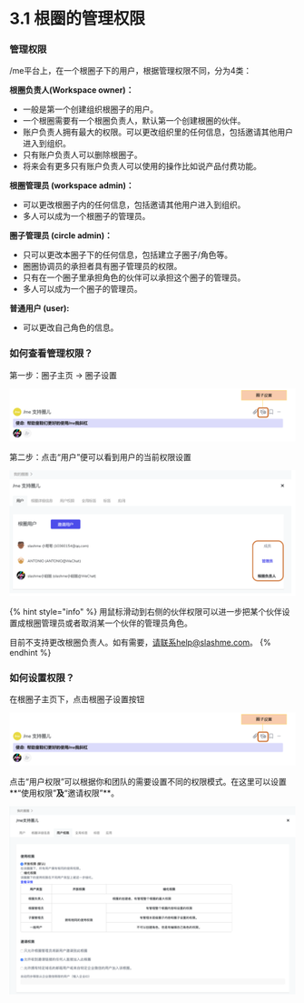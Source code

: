 # 3.1 根圈的管理权限

### 管理权限

/me平台上，在一个根圈子下的用户，根据管理权限不同，分为4类：

**根圈负责人\(Workspace owner\)：**

* 一般是第一个创建组织根圈子的用户。
* 一个根圈需要有一个根圈负责人，默认第一个创建根圈的伙伴。
* 账户负责人拥有最大的权限。可以更改组织里的任何信息，包括邀请其他用户进入到组织。
* 只有账户负责人可以删除根圈子。
* 将来会有更多只有账户负责人可以使用的操作比如说产品付费功能。

**根圈管理员 \(workspace admin\)：**

* 可以更改根圈子内的任何信息，包括邀请其他用户进入到组织。
* 多人可以成为一个根圈子的管理员。

**圈子管理员 \(circle admin\)：**

* 只可以更改本圈子下的任何信息，包括建立子圈子/角色等。
* 圈圈协调员的承担者具有圈子管理员的权限。
* 只有在一个圈子里承担角色的伙伴可以承担这个圈子的管理员。
* 多人可以成为一个圈子的管理员。

**普通用户 \(user\):**

* 可以更改自己角色的信息。

### 如何查看管理权限？

第一步：圈子主页 -&gt; 圈子设置

![](../../.gitbook/assets/genquan5-1.png)

第二步：点击“用户”便可以看到用户的当前权限设置

![&#x7528;&#x6237;&#x7BA1;&#x7406;&#x6743;&#x9650;](../../.gitbook/assets/genquan5-2.png)

{% hint style="info" %}
用鼠标滑动到右侧的伙伴权限可以进一步把某个伙伴设置成根圈管理员或者取消某一个伙伴的管理员角色。

目前不支持更改根圈负责人。如有需要，请联系help@slashme.com。
{% endhint %}

### 如何设置权限？

在根圈子主页下，点击根圈子设置按钮

![&#x6839;&#x5708;&#x5B50;&#x8BBE;&#x7F6E;&#x6309;&#x94AE;](../../.gitbook/assets/genquan5-3.png)

点击“用户权限”可以根据你和团队的需要设置不同的权限模式。在这里可以设置**“使用权限”**及**“邀请权限”**。

![&#x7528;&#x6237;&#x6743;&#x9650;&#x9875;](../../.gitbook/assets/screenshot-2019-10-25-at-10.54.44.png)

